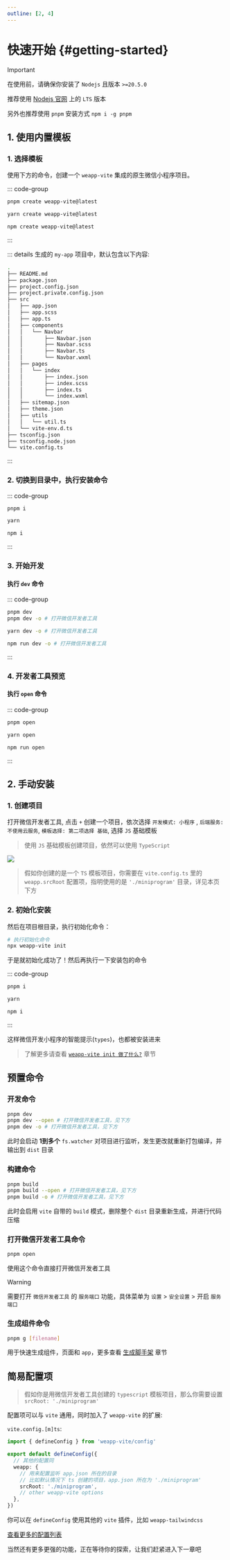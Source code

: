 ```yaml
---
outline: [2, 4]
---
```


# 快速开始 {#getting-started}

> [!IMPORTANT]
> 在使用前，请确保你安装了 `Nodejs` 且版本 `>=20.5.0`
>
> 推荐使用 [Nodejs 官网](https://nodejs.org/) 上的 `LTS` 版本
>
> 另外也推荐使用 `pnpm` 安装方式 `npm i -g pnpm`

## 1. 使用内置模板

### 1. 选择模板

使用下方的命令，创建一个 `weapp-vite` 集成的原生微信小程序项目。

::: code-group

```bash [pnpm]
pnpm create weapp-vite@latest
```

```bash [yarn]
yarn create weapp-vite@latest
```

```bash [npm]
npm create weapp-vite@latest
```

:::

::: details 生成的 `my-app` 项目中，默认包含以下内容:

```bash
.
├── README.md
├── package.json
├── project.config.json
├── project.private.config.json
├── src
│   ├── app.json
│   ├── app.scss
│   ├── app.ts
│   ├── components
│   │   └── Navbar
│   │       ├── Navbar.json
│   │       ├── Navbar.scss
│   │       ├── Navbar.ts
│   │       └── Navbar.wxml
│   ├── pages
│   │   └── index
│   │       ├── index.json
│   │       ├── index.scss
│   │       ├── index.ts
│   │       └── index.wxml
│   ├── sitemap.json
│   ├── theme.json
│   ├── utils
│   │   └── util.ts
│   └── vite-env.d.ts
├── tsconfig.json
├── tsconfig.node.json
└── vite.config.ts
```

:::

### 2. 切换到目录中，执行安装命令

::: code-group

```bash [pnpm]
pnpm i
```

```bash [yarn]
yarn
```

```bash [npm]
npm i
```

:::

### 3. 开始开发

#### 执行 `dev` 命令

::: code-group

```bash [pnpm]
pnpm dev
pnpm dev -o # 打开微信开发者工具
```

```bash [yarn]
yarn dev -o # 打开微信开发者工具
```

```bash [npm]
npm run dev -o # 打开微信开发者工具
```

:::

### 4. 开发者工具预览

#### 执行 `open` 命令

::: code-group

```bash [pnpm]
pnpm open
```

```bash [yarn]
yarn open
```

```bash [npm]
npm run open
```

:::

## 2. 手动安装

### 1. 创建项目

打开微信开发者工具, 点击 `+` 创建一个项目，依次选择 `开发模式: 小程序` , `后端服务: 不使用云服务`, `模板选择: 第二项选择 基础`, 选择 `JS` 基础模板

> 使用 `JS` 基础模板创建项目，依然可以使用 `TypeScript`

![](../images/create-project.png)

> 假如你创建的是一个 `TS` 模板项目，你需要在 `vite.config.ts` 里的 `weapp.srcRoot` 配置项，指明使用的是 `'./miniprogram'` 目录，详见本页下方

### 2. 初始化安装

然后在项目根目录，执行初始化命令：

```sh
# 执行初始化命令
npx weapp-vite init
```

于是就初始化成功了！然后再执行一下安装包的命令

::: code-group

```bash [pnpm]
pnpm i
```

```bash [yarn]
yarn
```

```bash [npm]
npm i
```

:::

这样微信开发小程序的智能提示(`types`)，也都被安装进来

> 了解更多请查看 [`weapp-vite init 做了什么?`](/deep/init) 章节

## 预置命令

### 开发命令

```sh
pnpm dev
pnpm dev --open # 打开微信开发者工具，见下方
pnpm dev -o # 打开微信开发者工具，见下方
```

此时会启动 **1到多个** `fs.watcher` 对项目进行监听，发生更改就重新打包编译，并输出到 `dist` 目录

### 构建命令

```sh
pnpm build
pnpm build --open # 打开微信开发者工具，见下方
pnpm build -o # 打开微信开发者工具，见下方
```

此时会启用 `vite` 自带的 `build` 模式，删除整个 `dist` 目录重新生成，并进行代码压缩

### 打开微信开发者工具命令

```sh
pnpm open
```

使用这个命令直接打开微信开发者工具

> [!Warning]
> 需要打开 `微信开发者工具` 的 `服务端口` 功能，具体菜单为 `设置` > `安全设置` > 开启 `服务端口`

### 生成组件命令

```sh
pnpm g [filename]
```

用于快速生成组件，页面和 `app`，更多查看 [生成脚手架](/guide/generate) 章节

## 简易配置项

> 假如你是用微信开发者工具创建的 `typescript` 模板项目，那么你需要设置 `srcRoot: './miniprogram'`

配置项可以与 `vite` 通用，同时加入了 `weapp-vite` 的扩展:

`vite.config.[m]ts`:

```ts
import { defineConfig } from 'weapp-vite/config'

export default defineConfig({
  // 其他的配置同
  weapp: {
    // 用来配置监听 app.json 所在的目录
    // 比如默认情况下 ts 创建的项目，app.json 所在为 './miniprogram'
    srcRoot: './miniprogram',
    // other weapp-vite options
  },
})
```

你可以在 `defineConfig` 使用其他的 `vite` 插件，比如 `weapp-tailwindcss`

[查看更多的配置列表](/config/)

当然还有更多更强的功能，正在等待你的探索，让我们赶紧进入下一章吧
